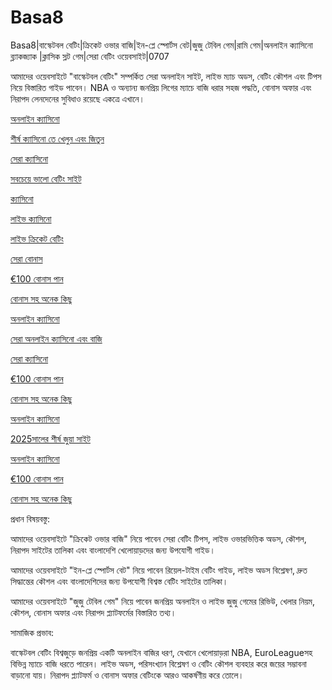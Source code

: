 # Basa8

Basa8|বাস্কেটবল বেটিং|ক্রিকেট ওভার বাজি|ইন-প্লে স্পোর্টস বেট|জুজু টেবিল গেম|রামি গেম|অনলাইন ক্যাসিনো ব্ল্যাকজ্যাক
|ক্লাসিক স্লট গেম|সেরা বেটিং ওয়েবসাইট|0707

আমাদের ওয়েবসাইটে "বাস্কেটবল বেটিং" সম্পর্কিত সেরা অনলাইন সাইট, লাইভ ম্যাচ অডস, বেটিং কৌশল এবং টিপস নিয়ে বিস্তারিত গাইড পাবেন। NBA ও অন্যান্য জনপ্রিয় লিগের ম্যাচে বাজি ধরার সহজ পদ্ধতি, বোনাস অফার এবং নিরাপদ লেনদেনের সুবিধাও রয়েছে একত্রে এখানে।

<a href="https://basa8vip.net/">অনলাইন ক্যাসিনো</a>

<a href="https://basa8us.net/">শীর্ষ ক্যাসিনো তে খেলুন এবং জিতুন</a>

<a href="https://basa8vip.com/">সেরা ক্যাসিনো</a>

<a href="https://basa8us.com/">সবচেয়ে ভালো বেটিং সাইট</a>

<a href="https://basa8live.com/">ক্যাসিনো</a>

<a href="https://basa8live.net/">লাইভ ক্যাসিনো</a>

<a href="https://basa8uk.com/">লাইভ ক্রিকেট বেটিং</a>

<a href="https://basa8uk.net/">সেরা বোনাস</a>

<a href="https://basa8pro.com/">€100 বোনাস পান</a>

<a href="https://basa8pro.net/">বোনাস সহ অনেক কিছু</a>

<a href="https://basa8hub.com/">অনলাইন ক্যাসিনো</a>

<a href="https://basa8hub.net/">সেরা অনলাইন ক্যাসিনো এবং বাজি</a>

<a href="https://basa8vip.com/">সেরা ক্যাসিনো</a>

<a href="https://basa8pro.com/">€100 বোনাস পান</a>

<a href="https://basa8pro.net/">বোনাস সহ অনেক কিছু</a>

<a href="https://basa8vip.net/">অনলাইন ক্যাসিনো</a>

<a href="https://basa8now.com/">2025সালের শীর্ষ জুয়া সাইট</a>

<a href="https://basa8now.net/">অনলাইন ক্যাসিনো </a>

<a href="https://basa8pro.com/">€100 বোনাস পান</a>

<a href="https://basa8pro.net/">বোনাস সহ অনেক কিছু</a>

প্রধান বিষয়বস্তু:

আমাদের ওয়েবসাইটে "ক্রিকেট ওভার বাজি" নিয়ে পাবেন সেরা বেটিং টিপস, লাইভ ওভারভিত্তিক অডস, কৌশল, নিরাপদ সাইটের তালিকা এবং বাংলাদেশি খেলোয়াড়দের জন্য উপযোগী গাইড।

আমাদের ওয়েবসাইটে "ইন-প্লে স্পোর্টস বেট" নিয়ে পাবেন রিয়েল-টাইম বেটিং গাইড, লাইভ অডস বিশ্লেষণ, দ্রুত সিদ্ধান্তের কৌশল এবং বাংলাদেশিদের জন্য উপযোগী বিশ্বস্ত বেটিং সাইটের তালিকা।

আমাদের ওয়েবসাইটে "জুজু টেবিল গেম" নিয়ে পাবেন জনপ্রিয় অনলাইন ও লাইভ জুজু গেমের রিভিউ, খেলার নিয়ম, কৌশল, বোনাস অফার এবং নিরাপদ প্ল্যাটফর্মের বিস্তারিত তথ্য।

সামাজিক প্রভাব:

বাস্কেটবল বেটিং বিশ্বজুড়ে জনপ্রিয় একটি অনলাইন বাজির ধরণ, যেখানে খেলোয়াড়রা NBA, EuroLeagueসহ বিভিন্ন ম্যাচে বাজি ধরতে পারেন। লাইভ অডস, পরিসংখ্যান বিশ্লেষণ ও বেটিং কৌশল ব্যবহার করে জয়ের সম্ভাবনা বাড়ানো যায়। নিরাপদ প্ল্যাটফর্ম ও বোনাস অফার বেটিংকে আরও আকর্ষণীয় করে তোলে।

